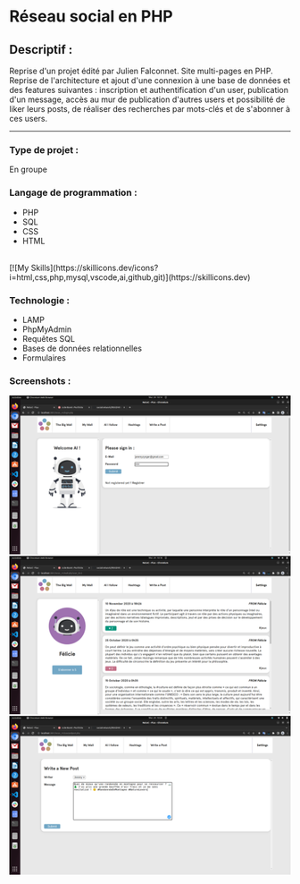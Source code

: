 # Réseau social en PHP

## Descriptif :

Reprise d'un projet édité par Julien Falconnet. Site multi-pages en PHP. Reprise de l'architecture et ajout d'une connexion à une base de données et des features suivantes : inscription et authentification d'un user, publication d'un message, accès au mur de publication d'autres users et possibilité de liker leurs posts, de réaliser des recherches par mots-clés et de s'abonner à ces users.

---

### Type de projet :

En groupe

### Langage de programmation :

- PHP
- SQL
- CSS
- HTML
<br/>
[![My Skills](https://skillicons.dev/icons?i=html,css,php,mysql,vscode,ai,github,git)](https://skillicons.dev)

### Technologie :

- LAMP
- PhpMyAdmin
- Requêtes SQL
- Bases de données relationnelles
- Formulaires

### Screenshots :

![screenshot1](https://raw.githubusercontent.com/adatechschool/project_collectif_reseau_social-alice-junon-jeremy/master/resoc_n1/img/Screen1.png?token=GHSAT0AAAAAAB46ZCP2UBS4GX7SHIV7WWLGY7YUE3Q "screen1")
![screenshot2](https://raw.githubusercontent.com/adatechschool/project_collectif_reseau_social-alice-junon-jeremy/master/resoc_n1/img/Screen3.png?token=GHSAT0AAAAAAB46ZCP3G3R4WEIG3WWDJVLYY7YUIZQ "screen2")
![screenshot3](https://raw.githubusercontent.com/adatechschool/project_collectif_reseau_social-alice-junon-jeremy/master/resoc_n1/img/Screen2.png?token=GHSAT0AAAAAAB46ZCP3WQCQO5XW3ZMVEB3IY7YUQPQ "screen3")
